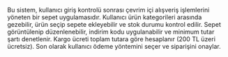 Bu sistem, kullanıcı giriş kontrolü sonrası çevrim içi alışveriş işlemlerini yöneten bir sepet uygulamasıdır.
Kullanıcı ürün kategorileri arasında gezebilir, ürün seçip sepete ekleyebilir ve stok durumu kontrol edilir.
Sepet görüntülenip düzenlenebilir, indirim kodu uygulanabilir ve minimum tutar şartı denetlenir.
Kargo ücreti toplam tutara göre hesaplanır (200 TL üzeri ücretsiz).
Son olarak kullanıcı ödeme yöntemini seçer ve siparişini onaylar.
